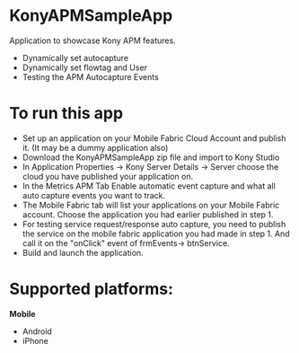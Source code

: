 # KonyAPMSampleApp
Application to showcase Kony APM features.
  - Dynamically set autocapture
  - Dynamically set flowtag and User
  - Testing the APM Autocapture Events

# To run this app
- Set up an application on your Mobile Fabric Cloud Account and publish it. (It may be a dummy application also)
- Download the KonyAPMSampleApp zip file and import to Kony Studio
- In Application Properties -> Kony Server Details -> Server choose the cloud you have published your application on.
- In the Metrics APM Tab Enable automatic event capture and what all auto capture events you want to track.
- The Mobile Fabric tab will list your applications on your Mobile Fabric account. Choose the application you had earlier published in step 1.
- For testing service request/response auto capture, you need to publish the service on the mobile fabric application you had made in step 1. And call it on the "onClick" event of frmEvents-> btnService.
- Build and launch the application.

# Supported platforms:
**Mobile**
 * Android
 * iPhone
